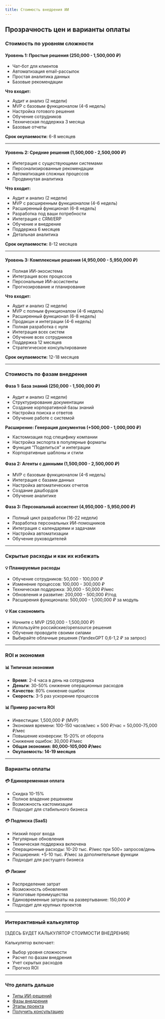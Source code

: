 ```yaml
---
title: Стоимость внедрения ИИ
---
```


## Прозрачность цен и варианты оплаты

### Стоимость по уровням сложности

#### Уровень 1: Простые решения (250,000 - 1,500,000 ₽)

-  Чат-бот для клиентов
-  Автоматизация email-рассылок
-  Простая аналитика данных
-  Базовые рекомендации

**Что входит:**

-  Аудит и анализ (2 недели)
-  MVP с базовым функционалом (4-6 недель)
-  Настройка готового решения
-  Обучение сотрудников
-  Техническая поддержка 3 месяца
-  Базовые отчеты

**Срок окупаемости:** 6-8 месяцев

---

#### Уровень 2: Средние решения (1,500,000 - 2,500,000 ₽)

-  Интеграция с существующими системами
-  Персонализированные рекомендации
-  Автоматизация сложных процессов
-  Продвинутая аналитика

**Что входит:**

-  Аудит и анализ (2 недели)
-  MVP с расширенным функционалом (4-6 недель)
-  Расширенный функционал (6-8 недель)
-  Разработка под ваши потребности
-  Интеграция с CRM/ERP
-  Обучение и внедрение
-  Поддержка 6 месяцев
-  Детальная аналитика

**Срок окупаемости:** 8-12 месяцев

---

#### Уровень 3: Комплексные решения (4,950,000 - 5,950,000 ₽)

-  Полная ИИ-экосистема
-  Интеграция всех процессов
-  Персональные ИИ-ассистенты
-  Прогнозирование и планирование

**Что входит:**

-  Аудит и анализ (2 недели)
-  MVP с полным функционалом (4-6 недель)
-  Расширенный функционал (6-8 недель)
-  Продакшн и интеграции (4-6 недель)
-  Полная разработка с нуля
-  Интеграция всех систем
-  Обучение всех сотрудников
-  Поддержка 12 месяцев
-  Стратегическое консультирование

**Срок окупаемости:** 12-18 месяцев

---

### Стоимость по фазам внедрения

#### Фаза 1: База знаний (250,000 - 1,500,000 ₽)

-  Аудит и анализ (2 недели)
-  Структурирование документации
-  Создание корпоративной базы знаний
-  Настройка поиска и ответов
-  Обучение работе с системой

**Расширение: Генерация документов (+500,000 - 1,000,000 ₽)**

-  Кастомизация под специфику компании
-  Настройка экспорта в популярные форматы
-  Функция "Поделиться" и интеграции
-  Корпоративные шаблоны и стили

#### Фаза 2: Агенты с данными (1,500,000 - 2,500,000 ₽)

-  MVP с базовым функционалом (4-6 недель)
-  Интеграция с базами данных
-  Настройка автоматических отчетов
-  Создание дашбордов
-  Обучение аналитике

#### Фаза 3: Персональный ассистент (4,950,000 - 5,950,000 ₽)

-  Полный цикл разработки (16-22 недели)
-  Разработка персональных ИИ-помощников
-  Интеграция с календарями и задачами
-  Настройка автоматизации
-  Обучение руководителей

---

### Скрытые расходы и как их избежать

#### 💡 Планируемые расходы

-  Обучение сотрудников: 50,000 - 100,000 ₽
-  Изменение процессов: 100,000 - 300,000 ₽
-  Техническая поддержка: 30,000 - 50,000 ₽/мес
-  Обновления и развитие: 200,000 - 500,000 ₽/год
-  Расширения функционала: 500,000 - 1,000,000 ₽ за модуль

#### 💡 Как сэкономить

-  Начните с MVP (250,000 - 1,500,000 ₽)
-  Используйте российские/opensource решения
-  Обучение проводите своими силами
-  Выбирайте облачные решения (YandexGPT 0,6-1,2 ₽ за запрос)

---

### ROI и экономия

#### 📊 Типичная экономия

-  **Время**: 2-4 часа в день на сотрудника
-  **Деньги**: 30-50% снижение операционных расходов
-  **Качество**: 80% снижение ошибок
-  **Скорость**: 3-5 раз ускорение процессов

#### 📊 Пример расчета ROI

-  Инвестиции: 1,500,000 ₽ (MVP)
-  Экономия времени: 100-150 часов/мес × 500 ₽/час = 50,000-75,000 ₽/мес
-  Повышение конверсии: 15-20% от оборота
-  Снижение ошибок: 30,000 ₽/мес
-  **Общая экономия: 80,000-105,000 ₽/мес**
-  **Окупаемость: 14-19 месяцев**

---

### Варианты оплаты

#### 💳 Единовременная оплата

-  Скидка 10-15%
-  Полное владение решением
-  Возможность кастомизации
-  Подходит для стабильного бизнеса

#### 💳 Подписка (SaaS)

-  Низкий порог входа
-  Регулярные обновления
-  Техническая поддержка включена
-  Операционные расходы: 10-20 тыс. ₽/мес при 500+ запросов/день
-  Расширения: +5-10 тыс. ₽/мес за дополнительные функции
-  Подходит для растущего бизнеса

#### 💳 Лизинг

-  Распределение затрат
-  Возможность обновления
-  Налоговые преимущества
-  Единовременные затраты на развертывание: 150,000 ₽
-  Подходит для крупных проектов

---

### Интерактивный калькулятор

\[ЗДЕСЬ БУДЕТ КАЛЬКУЛЯТОР СТОИМОСТИ ВНЕДРЕНИЯ\]

Калькулятор включает:

-  Выбор уровня сложности
-  Расчет по фазам внедрения
-  Учет скрытых расходов
-  Прогноз ROI

---

### Что делать дальше

-  [Типы ИИ-решений](/ai/solutions/types)
-  [Фазы внедрения](/ai/solutions/phases)
-  [Этапы проекта](/ai/solutions/implementation)
-  [Получить консультацию](/ai/request)